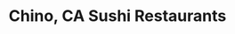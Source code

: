 ---
layout: city
title: Chino, CA Sushi Restaurants
permalink: /california/chino/
stateAbbr: CA
stateName: California
cityName: Chino
---